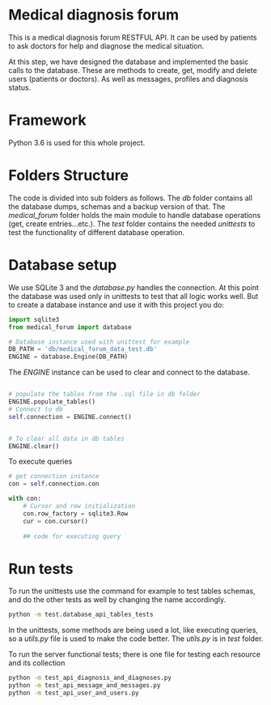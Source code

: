 # Medical diagnosis forum
This is a medical diagnosis forum RESTFUL API. It can be used by patients to ask doctors for help and diagnose the medical situation.

At this step, we have designed the database and implemented the basic calls to the database.
These are methods to create, get, modify and delete users (patients or doctors). As well as messages, profiles and diagnosis status.

# Framework
Python 3.6 is used for this whole project.

# Folders Structure

The code is divided into sub folders as follows. The *db* folder contains all the database dumps, schemas and a backup version of that.
The *medical_forum* folder holds the main module to handle database operations (get, create entries...etc.).
The *test* folder contains the needed *unittests* to test the functionality of different database operation.

# Database setup
We use SQLite 3 and the *database.py* handles the connection.
At this point the database was used only in unittests to test that all logic works well. But to create a database instance and use it with this project you do:
```python
import sqlite3
from medical_forum import database

# Database instance used with unittest for example
DB_PATH = 'db/medical_forum_data_test.db'
ENGINE = database.Engine(DB_PATH)

```

The *ENGINE* instance can be used to clear and connect to the database.

```python

# populate the tables from the .sql file in db folder
ENGINE.populate_tables()
# Connect to db
self.connection = ENGINE.connect()


# To clear all data in db tables
ENGINE.clear()

```

To execute queries
```python
# get connection instance
con = self.connection.con

with con:
    # Cursor and row initialization
    con.row_factory = sqlite3.Row
    cur = con.cursor()
    
    ## code for executing query
```

# Run tests
To run the unittests use the command for example to test tables schemas, and do the other tests as well by changing the name accordingly.
```bash
python -m test.database_api_tables_tests
```

In the unittests, some methods are being used a lot, like executing queries, so a *utils.py* file is used to make the code better.
The *utils.py* is in *test* folder.

To run the server functional tests; there is one file for testing each resource and its collection
```bash
python -m test_api_diagnosis_and_diagnoses.py
python -m test_api_message_and_messages.py
python -m test_api_user_and_users.py

```